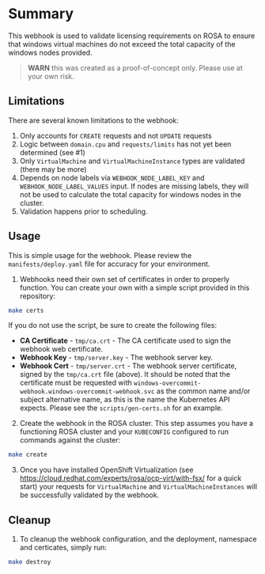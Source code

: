 # Summary

This webhook is used to validate licensing requirements on ROSA to ensure that windows virtual machines
do not exceed the total capacity of the windows nodes provided.

> **WARN** this was created as a proof-of-concept only.  Please use at your own risk.


## Limitations

There are several known limitations to the webhook:

1. Only accounts for `CREATE` requests and not `UPDATE` requests
2. Logic between `domain.cpu` and `requests/limits` has not yet been determined (see #1)
3. Only `VirtualMachine` and `VirtualMachineInstance` types are validated (there may be more)
4. Depends on node labels via `WEBHOOK_NODE_LABEL_KEY` and `WEBHOOK_NODE_LABEL_VALUES` input.  If nodes are 
missing labels, they will not be used to calculate the total capacity for windows nodes in the cluster.
5. Validation happens prior to scheduling.


## Usage

This is simple usage for the webhook.  Please review the `manifests/deploy.yaml` file for accuracy for your
environment.

1. Webhooks need their own set of certificates in order to properly function.  You can create your own with a simple
script provided in this repository:

```bash
make certs
```

If you do not use the script, be sure to create the following files:

* **CA Certificate** - `tmp/ca.crt` - The CA certificate used to sign the webhook web certificate.
* **Webhook Key** - `tmp/server.key` - The webhook server key.
* **Webhook Cert** - `tmp/server.crt` - The webhook server certificate, signed by the `tmp/ca.crt` file (above).  It 
should be noted that the certificate must be requested with `windows-overcommit-webhook.windows-overcommit-webhook.svc`
as the common name and/or subject alternative name, as this is the name the Kubernetes API expects.  Please see 
the `scripts/gen-certs.sh` for an example.


2. Create the webhook in the ROSA cluster.  This step assumes you have a functioning ROSA cluster and your 
`KUBECONFIG` configured to run commands against the cluster:

```bash
make create
```


3. Once you have installed OpenShift Virtualization (see https://cloud.redhat.com/experts/rosa/ocp-virt/with-fsx/
for a quick start) your requests for `VirtualMachine` and `VirtualMachineInstances` will be successfully validated
by the webhook.


## Cleanup

1. To cleanup the webhook configuration, and the deployment, namespace and certicates, simply run:

```bash
make destroy
```
